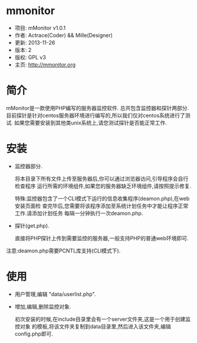 mmonitor
========

+ 项目: mMonitor v1.0.1
+ 作者: Actrace(Coder) && Mille(Designer)
+ 更新: 2013-11-26
+ 版本: 2
+ 版权: GPL v3
+ 主页: http://mmonitor.org

简介
========

mMonitor是一款使用PHP编写的服务器监控软件.
总共包含监控器和探针两部分.
目前探针是针对centos服务器环境进行编写的,所以我们仅对centos系统进行了测试.
如果您需要安装到其他类unix系统上,请您测试探针是否能正常工作.

安装
========

+ 监控器部分.

    将本目录下所有文件上传至服务器后,你可以通过浏览器访问,引导程序会自行检查程序
    运行所需的环境组件,如果您的服务器缺乏环境组件,请按照提示修复.

    特殊:监控器包含了一个CLI模式下运行的信息收集程序(deamon.php),在web安装页面检
    查完毕后,您需要将该程序添加至系统计划任务中才能让程序正常工作.请添加计划任务
    每隔一分钟执行一次deamon.php.

+ 探针(get.php).
    
    直接将PHP探针上传到需要监控的服务器,一般支持PHP的普通web环境即可.

注意:deamon.php需要PCNTL库支持(CLI模式下).

使用
========

+ 用户管理,编辑 "data/userlist.php".

+ 增加,编辑,删除监控对象.

  初次安装的时候,在include目录里会有一个server文件夹,这是一个用于创建监控对象
的模板,将该文件夹复制到data目录里,然后进入该文件夹,编辑config.php即可.
